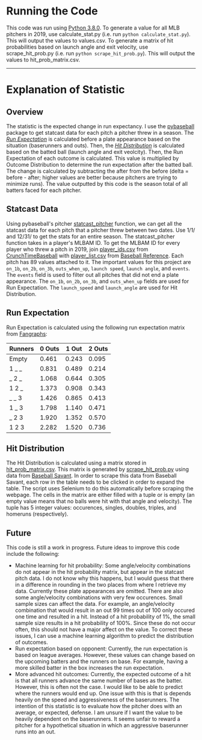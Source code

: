 # Running the Code
This code was run using [Python 3.8.0](https://www.python.org/downloads/release/python-380/). To generate a value for all MLB pitchers in 2019, use calculate_stat.py (i.e. run `python calculate_stat.py`). This will output the values to values.csv. To generate a matrix of hit probabilities based on launch angle and exit velocity, use scrape_hit_prob.py (i.e. run `python scrape_hit_prob.py`). This will output the values to hit_prob_matrix.csv.
___
# Explanation of Statistic
## Overview
The statistic is the expected change in run expectancy. I use the [pybaseball](https://github.com/jldbc/pybaseball/tree/master/pybaseball) package to get statcast data for each pitch a pitcher threw in a season. The [*Run Expectation*](https://github.com/mccapobianco/pitcher-stat/blob/master/README.md#run-expectation) is calculated before a plate appearance based on the situation (baserunners and outs). Then, the [*Hit Distribution*](https://github.com/mccapobianco/pitcher-stat/blob/master/README.md#hit-distribution) is calculated based on the batted ball (launch angle and exit veolcity). Then, the Run Expectation of each outcome is calculated. This value is multiplied by Outcome Distribution to determine the run expectation after the batted ball. The change is calculated by subtracting the after from the before (delta = before - after; higher values are better because pitchers are trying to minimize runs). The value outputted by this code is the season total of all batters faced for each pitcher.
## Statcast Data
Using pybaseball's pitcher [statcast_pitcher](https://github.com/jldbc/pybaseball/blob/master/pybaseball/statcast_pitcher.py) function, we can get all the statcast data for each pitch that a pitcher threw between two dates. Use 1/1/<year> and 12/31/<year> to get the stats for an entire season. The statcast_pitcher function takes in a player's MLBAM ID. To get the MLBAM ID for every player who threw a pitch in 2019, join [player_ids.csv](https://github.com/jldbc/pybaseball/blob/master/pybaseball/player_ids.csv) from [CrunchTimeBaseball](http://crunchtimebaseball.com/baseball_map.html) with [player_list.csv](https://github.com/jldbc/pybaseball/blob/master/pybaseball/player_list.csv) from [Baseball Reference](https://www.baseball-reference.com/leagues/MLB/2019-standard-pitching.shtml). Each pitch has 89 values attached to it. The important values for this project are `on_1b`, `on_2b`, `on_3b`, `outs_when_up`, `launch speed`, `launch angle`, and `events`. The `events` field is used to filter out all pitches that did not end a plate appearance. The `on_1b`, `on_2b`, `on_3b`, and `outs_when_up` fields are used for Run Expectation. The `launch_speed` and `launch_angle` are used for Hit Distribution.
## Run Expectation
Run Expectation is calculated using the following run expectation matrix from [Fangraphs](https://library.fangraphs.com/misc/re24/):

| Runners | 0 Outs | 1 Out | 2 Outs |
|---------|--------|-------|--------|
|  Empty  |  0.461 | 0.243 | 0.095  |
|  1 _ _  |  0.831 | 0.489 | 0.214  |
|  _ 2 _  |  1.068 | 0.644 | 0.305  |
|  1 2 _  |  1.373 | 0.908 | 0.343  |
|  _ _ 3  |  1.426 | 0.865 | 0.413  |
|  1 _ 3  |  1.798 | 1.140 | 0.471  |
|  _ 2 3  |  1.920 | 1.352 | 0.570  |
|  1 2 3  |  2.282 | 1.520 | 0.736  |

## Hit Distribution
The Hit Distribution is calculated using a matrix stored in [hit_prob_matrix.csv](https://github.com/mccapobianco/pitcher-stat/blob/master/hit_prob_matrix.csv). This matrix is generated by [scrape_hit_prob.py](https://github.com/mccapobianco/pitcher-stat/blob/master/scrape_hit_prob.py) using data from [Baseball Savant](https://baseballsavant.mlb.com/statcast_hit_probability). In order to scrape this data from Baseball Savant, each row in the table needs to be clicked in order to expand the table. The script uses Selenium to do this automatically before scraping the webpage. The cells in the matrix are either filled with a tuple or is empty (an empty value means that no balls were hit with that angle and velocity). The tuple has 5 integer values: occurences, singles, doubles, triples, and homeruns (respectively).
## Future
This code is still a work in progress. Future ideas to improve this code include the following:
* Machine learning for hit probability: Some angle/velocity combinations do not appear in the hit probability matrix, but appear in the statcast pitch data. I do not know why this happens, but I would guess that there in a difference in rounding in the two places from where I retrieve my data. Currently these plate appearances are omitted. There are also some angle/velocity combinations with very few occurences. Small sample sizes can affect the data. For example, an angle/velocity combination that would result in an out 99 times out of 100 only occured one time and resulted in a hit. Instead of a hit probability of 1%, the small sample size results in a hit probability of 100%. Since these do not occur often, this should not have a major affect on the value. To correct these issues, I can use a machine learning algorithm to predict the distribution of outcomes.
* Run expectation based on opponent: Currently, the run expectation is based on league averages. However, these values can change based on the upcoming batters and the runners on base. For example, having a more skilled batter in the box increases the run expectation. 
* More advanced hit outcomes: Currently, the expected outcome of a hit is that all runners advance the same number of bases as the batter. However, this is often not the case. I would like to be able to predict where the runners would end up. One issue with this is that is depends heavily on the speed and aggressiveness of the baserunners. The intention of this statistic is to evaluate how the pitcher does with an average, or expected, defense. I am unsure if I want the value to be heavily dependent on the baserunners. It seems unfair to reward a pitcher for a hypothetical situation in which an aggressive baserunner runs into an out.